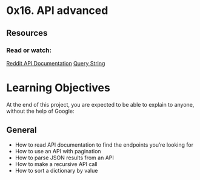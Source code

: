 # 0x16. API advanced

## Resources
### Read or watch:

[Reddit API Documentation](https://intranet.alxswe.com/rltoken/b-4nD6hwEeNYTwYl5yWNwA)
[Query String](https://intranet.alxswe.com/rltoken/luFn_zrgmAQ0OAO_PEI9bA)

# Learning Objectives
At the end of this project, you are expected to be able to explain to anyone, without the help of Google:

## General
- How to read API documentation to find the endpoints you’re looking for
- How to use an API with pagination
- How to parse JSON results from an API
- How to make a recursive API call
- How to sort a dictionary by value

